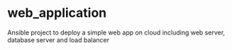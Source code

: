 # web_application
Ansible project to deploy a simple web app on cloud including web server, database server and load balancer
